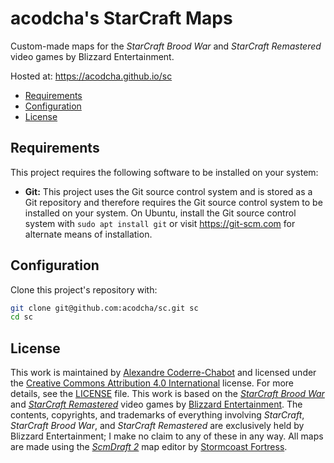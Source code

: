 # acodcha's StarCraft Maps

Custom-made maps for the _StarCraft Brood War_ and _StarCraft Remastered_ video games by Blizzard Entertainment.

Hosted at: <https://acodcha.github.io/sc>

- [Requirements](#requirements)
- [Configuration](#configuration)
- [License](#license)

## Requirements

This project requires the following software to be installed on your system:

- **Git:** This project uses the Git source control system and is stored as a Git repository and therefore requires the Git source control system to be installed on your system. On Ubuntu, install the Git source control system with `sudo apt install git` or visit <https://git-scm.com> for alternate means of installation.

## Configuration

Clone this project's repository with:

```bash
git clone git@github.com:acodcha/sc.git sc
cd sc
```

## License

This work is maintained by [Alexandre Coderre-Chabot](https://github.com/acodcha) and licensed under the [Creative Commons Attribution 4.0 International](https://creativecommons.org/licenses/by/4.0) license. For more details, see the [LICENSE](LICENSE) file. This work is based on the [_StarCraft Brood War_](https://starcraft.blizzard.com) and [_StarCraft Remastered_](https://starcraft.blizzard.com) video games by [Blizzard Entertainment](https://www.blizzard.com). The contents, copyrights, and trademarks of everything involving _StarCraft_, _StarCraft Brood War_, and _StarCraft Remastered_ are exclusively held by Blizzard Entertainment; I make no claim to any of these in any way. All maps are made using the [_ScmDraft 2_](http://www.stormcoast-fortress.net/cntt/software/scmdraft) map editor by [Stormcoast Fortress](http://www.stormcoast-fortress.net).
